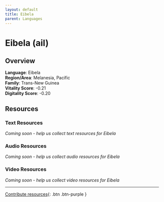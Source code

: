 ```yaml
---
layout: default
title: Eibela
parent: Languages
---
```


# Eibela (ail)

## Overview

**Language**: Eibela  
**Region/Area**: Melanesia, Pacific  
**Family**: Trans-New Guinea  
**Vitality Score**: -0.21  
**Digitality Score**: -0.20  

## Resources

### Text Resources
*Coming soon - help us collect text resources for Eibela*

### Audio Resources
*Coming soon - help us collect audio resources for Eibela*

### Video Resources
*Coming soon - help us collect video resources for Eibela*

---

[Contribute resources](https://fairtrain.github.io/){: .btn .btn-purple }

